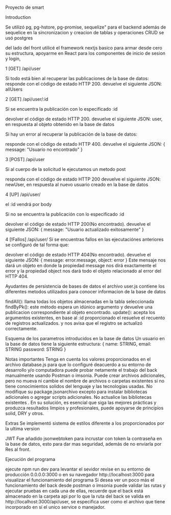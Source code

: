 Proyecto de smart

Introduction

Se utilizó pg, pg-hstore, pg-promise, sequelize" para el backend
además de sequelice en la sincronizacion y creacion de tablas y operaciones CRUD se usó postgres

del lado del front utilicé el framework nextjs basico para armar desde cero su estructura, apoyarme en React para los componentes de inicio de sesion y login,

1 [GET] /api/user

Si todo está bien al recuperar las publicaciones de la base de datos:
responde con el código de estado HTTP 200.
devuelve el siguiente JSON: allUsers

2 [GET] /api/user/:id

Si se encuentra la publicación con lo especificado :id

devolver el código de estado HTTP 200.
devuelve el siguiente JSON: user, en respuesta al objeto obtenido en la base de datos

Si hay un error al recuperar la publicación de la base de datos:

responde con el código de estado HTTP 400.
devuelve el siguiente JSON: { message: "Usuario no encontrado" }

3 [POST] /api/user

Si al cuerpo de la solicitud le ejecutamos un metodo post

responda con el código de estado HTTP 200
devuelve el siguiente JSON: newUser, en respuesta al nuevo usuario creado en la base de datos

4 [UP] /api/user/

el :id vendrá por body

Si no se encuentra la publicación con lo especificado :id

devolver el código de estado HTTP 200(No encontrado).
devuelve el siguiente JSON: { message: "Usuario actualizado exitosamente" }

4 [!Fallos] /api/user/
Si se encuentras fallos en las ejecutaciónes anteriores se configuró de tal forma que:

devolver el código de estado HTTP 404(No encontrado).
devuelve el siguiente JSON: { message: error.message, object: error }
Este mensaje nos dará un objeto en donde la propiedad message nos dirá exactamente el error y
la propiedad object nos dará todo el objeto relacionado al error del HTTP 404.

Ayudantes de persistencia de bases de datos
el archivo user.js contiene los diferentes metodos utilizados para conocer informacion de la base de datos

findAll(): llama todas los objetos almacenadas en la tabla seleccionada
findByPk(): este método espera un idúnico argumento y devuelve una publicacion correspondiente al objeto encontrado.
update(): acepta los argumentos existentes, en base al :id proporcionado el resuelve el recuento de registros actualizados. y nos avisa que el registro se actualizó correctamente.

Esquema de los parametros introducidos en la base de datos
Un usuario en la base de datos tiene la siguiente estructura:
{
name: STRING,
email: STRING
password: STRING
}

Notas importantes
Tenga en cuenta los valores proporcionados en el archivo database.js para que lo configuré deacuerdo a su entorno de desarrollo y/o computadora
puede probar netamente el trabajo del back manualmente usando Postman o imsonia.
Puede crear archivos adicionales, pero no mueva ni cambie el nombre de archivos o carpetas existentes si no tiene conocimientos solidos del lenguaje y las tecnologias usadas.
No modifique su package.jsonarchivo excepto para instalar bibliotecas adicionales o agregar scripts adicionales. No actualice las bibliotecas existentes .
En su solución, es esencial que siga las mejores prácticas y produzca resultados limpios y profesionales, puede apoyarse de principios solid, DRY y otros.

Extras
Se implementó sistema de estilos diferente a los proporcionados por la ultima version

JWT
Fue añadido jsonwebtoken para incrustar con token la contraseña en la base de datos,
esto para dar mas seguridad, además de no enviarla por Res al front.

Ejecución del programa

ejecute npm run dev para levantar el sevidor
revise en su entorno de producción 0.0.0.0:3000 o en su navegador http://localhost:3000 para visualizar el funcionamiento del programa
Si desea ver un poco más el funcionamiento del back desde postman o imsonia puede validar las rutas y ejecutar pruebas en cada una de ellas, recuerde que el back está almacenado en la carpeta api por lo que la ruta del back se valida en http://localhost:3000/api/user, se especifica user como el archivo que tiene incorporado en sí el unico service o manejador.
